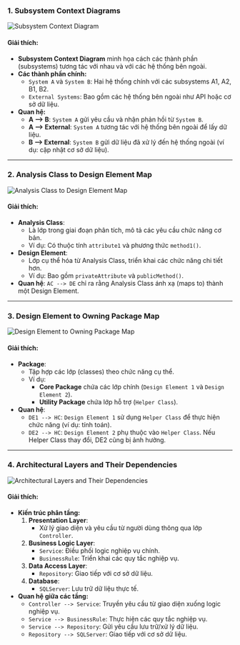 ### **1. Subsystem Context Diagrams**

![Subsystem Context Diagram](https://www.planttext.com/api/plantuml/png/RD71IWCn40RWUvvYoBqKFNgGRjIAjzBYgVGmtHsgD9kiCxEWI9-i1n_9Lp3T3QiGSyl_3ry6ydt-MeWYQzzw8yVNq25Z2qorOZXuWay3wJYiZmUEVMZkeeyCA_Jqo4HXR2Ctn6FZV1eTqcKC-ZSx6VFBsis7ABLGMK21AZ-ptVHxoSNLheYkT_yZRa1SYRWISGNoyAx40JsCcWpO56PpkbUhfspUe-8UXGQlWjdiDgrm0tPDRps9pjSaNGn2DfSJaMQMfFKBN0HhND5USdZk6bGIQyo2GfE-vmS00F__0m00)

#### **Giải thích:**
- **Subsystem Context Diagram** minh họa cách các thành phần (subsystems) tương tác với nhau và với các hệ thống bên ngoài.
- **Các thành phần chính:**
  - `System A` và `System B`: Hai hệ thống chính với các subsystems A1, A2, B1, B2.
  - `External Systems`: Bao gồm các hệ thống bên ngoài như API hoặc cơ sở dữ liệu.
- **Quan hệ:**
  - **A --> B**: `System A` gửi yêu cầu và nhận phản hồi từ `System B`.
  - **A --> External**: `System A` tương tác với hệ thống bên ngoài để lấy dữ liệu.
  - **B --> External**: `System B` gửi dữ liệu đã xử lý đến hệ thống ngoài (ví dụ: cập nhật cơ sở dữ liệu).

---

### **2. Analysis Class to Design Element Map**

![Analysis Class to Design Element Map](https://www.planttext.com/api/plantuml/png/DCwn3e9030RW_PwYkKa71jOR30GOcNo20WqsEGv2YuanFfc3Z-GhU81qQl-aN_jzVp9Hd7KPl6azYe3D0_g7i42npXPG82_WQM0jL9svMPHI1zVOXdxF1zBRsAMditcP0of9k0zGUHeew0QLrHzAffdlg9GVdWCEkblJqdXkwqtSmNW_IIxhjWDRuoIWepKPXIx-_GC00F__0m00)

#### **Giải thích:**
- **Analysis Class**:
  - Là lớp trong giai đoạn phân tích, mô tả các yêu cầu chức năng cơ bản.
  - Ví dụ: Có thuộc tính `attribute1` và phương thức `method1()`.
- **Design Element**:
  - Lớp cụ thể hóa từ Analysis Class, triển khai các chức năng chi tiết hơn.
  - Ví dụ: Bao gồm `privateAttribute` và `publicMethod()`.
- **Quan hệ**: `AC --> DE` chỉ ra rằng Analysis Class ánh xạ (maps to) thành một Design Element.

---

### **3. Design Element to Owning Package Map**

![Design Element to Owning Package Map](https://www.planttext.com/api/plantuml/png/UhzxlqDnIM9HIMbk3bT1Od9sOdggWf9pVb6gGW24fwHGpQK01CavYSN52aekgSMPwNaAhZcfkQbv9Gg6IWg9nGekhePur1X1rHXnrN8Xx0WjoSp9BAd4OOr7Qav1Qf62CuW7rkxX3D8Dj4X1LzSEo5Em0XfHd5gi11GpGX9pIIr8pKifLiZFK-9o0BA0_W80003__mC0)

#### **Giải thích:**
- **Package**:
  - Tập hợp các lớp (classes) theo chức năng cụ thể.
  - Ví dụ: 
    - **Core Package** chứa các lớp chính (`Design Element 1` và `Design Element 2`).
    - **Utility Package** chứa lớp hỗ trợ (`Helper Class`).
- **Quan hệ**:
  - `DE1 --> HC`: `Design Element 1` sử dụng `Helper Class` để thực hiện chức năng (ví dụ: tính toán).
  - `DE2 --> HC`: `Design Element 2` phụ thuộc vào `Helper Class`. Nếu Helper Class thay đổi, DE2 cũng bị ảnh hưởng.

---

### **4. Architectural Layers and Their Dependencies**

![Architectural Layers and Their Dependencies](https://www.planttext.com/api/plantuml/png/R95B3i8m34JtEOMLVI_00fNVhWi-9p31GX4XgM8NKI5Ene8ZSGKIHDNooNByPZnM7hTxoO9HcgDJDPe3xWdqCXAJ5nGRF5JOKjHmKP2USSWCUXQynE1S6gYhwetJXgsdH5HXRyrVwuRYoHhIGwsphHj7du5p58I9CQ_CFsbhgWDR2R7zzMsHwNlvgihxtxNxAw0enl1k1gDq7ph7MdLAdWuxPcHn9jC8VL5zdymiAR9bISn0VwtgUcHgasHYo9MrAidlqbyy0G00__y30000)

#### **Giải thích:**
- **Kiến trúc phân tầng:**
  1. **Presentation Layer**:
     - Xử lý giao diện và yêu cầu từ người dùng thông qua lớp `Controller`.
  2. **Business Logic Layer**:
     - `Service`: Điều phối logic nghiệp vụ chính.
     - `BusinessRule`: Triển khai các quy tắc nghiệp vụ.
  3. **Data Access Layer**:
     - `Repository`: Giao tiếp với cơ sở dữ liệu.
  4. **Database**:
     - `SQLServer`: Lưu trữ dữ liệu thực tế.
- **Quan hệ giữa các tầng:**
  - `Controller --> Service`: Truyền yêu cầu từ giao diện xuống logic nghiệp vụ.
  - `Service --> BusinessRule`: Thực hiện các quy tắc nghiệp vụ.
  - `Service --> Repository`: Gửi yêu cầu lưu trữ/xử lý dữ liệu.
  - `Repository --> SQLServer`: Giao tiếp với cơ sở dữ liệu.
